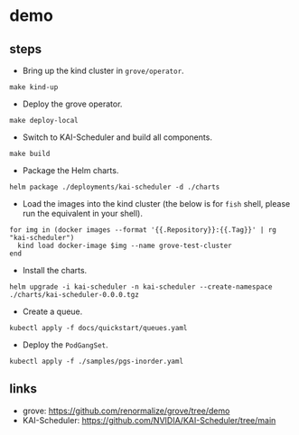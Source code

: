 # demo

## steps

- Bring up the kind cluster in `grove/operator`.

```
make kind-up
```

- Deploy the grove operator.

```
make deploy-local
```

- Switch to KAI-Scheduler and build all components.

```
make build
```

- Package the Helm charts.

```
helm package ./deployments/kai-scheduler -d ./charts
```

- Load the images into the kind cluster (the below is for `fish` shell, please run the equivalent in your shell).

```fish
for img in (docker images --format '{{.Repository}}:{{.Tag}}' | rg "kai-scheduler")
  kind load docker-image $img --name grove-test-cluster
end
```

- Install the charts.

```
helm upgrade -i kai-scheduler -n kai-scheduler --create-namespace ./charts/kai-scheduler-0.0.0.tgz
```

- Create a queue.

```
kubectl apply -f docs/quickstart/queues.yaml
```

- Deploy the `PodGangSet`.

```
kubectl apply -f ./samples/pgs-inorder.yaml
```

## links

- grove: https://github.com/renormalize/grove/tree/demo
- KAI-Scheduler: https://github.com/NVIDIA/KAI-Scheduler/tree/main
